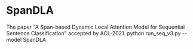 # SpanDLA
The paper "A Span-based Dynamic Local Attention Model for Sequential Sentence Classification" accepted by ACL-2021.
python run_seq_v3.py --model SpanDLA
